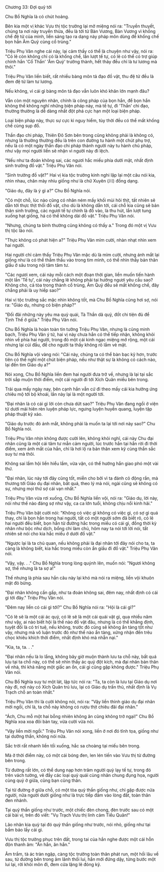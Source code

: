 




Chương 33: Đợi quỷ tới


Chu Bồ Nghĩa là có chút hoảng.

Bên kia một vị khác Vưu thị tộc trưởng lại mở miệng nói ra: "Truyền thuyết, chúng ta nơi này truyền thừa, đều là tới từ Bàn Vương, Bàn Vương vì khống chế đệ tử của mình, liền sáng tạo ra dạng này pháp môn dùng để khống chế bọn hắn Âm Quỷ cùng cổ trùng."

Triệu Phụ Vân nghe cái này, lại cảm thấy có thể là chuyện như vậy, nói ra: "Có lẽ còn không chỉ có là khống chế, lần lượt tế tự, có lẽ có thể có trợ giúp chính hắn 'Cổ Thần' 'Âm Quỷ' trưởng thành, hết thảy đều chỉ là tư lương mà thôi."

Triệu Phụ Vân liền biết, rất nhiều bàng môn tả đạo đồ vật, thu đệ tử đều là đem đệ tử làm tư lương.

Nếu không, vì cái gì bàng môn tả đạo vẫn luôn khó khăn lớn mạnh đâu?

Vẫn còn một nguyên nhân, chính là công pháp của bọn hắn, để bọn hắn không thể không nghĩ những biện pháp này, mà tế tự, đi 'Thần' chi đạo, thường thường là dễ dàng nhất đột phá cực hạn một loại biện pháp.

Loại biện pháp này, thực sự cực kì nguy hiểm, tùy thời đều có thể mất khống chế cùng sụp đổ.

Thần đạo chi pháp, Thiên Đô Sơn bên trong cũng không phải là không có, nhưng là thường thường đều là trên con đường tu hành một chút phụ trợ, nếu là có một ngày thần đạo chi pháp thành người này tu hành chủ pháp, như vậy mọi người liền sẽ nhận vì người này đi lệch.

"Nếu như ta đoán không sai, các ngươi hắc miếu phía dưới mặt, nhất định sinh trưởng đồ vật." Triệu Phụ Vân nói.

"Sinh trưởng đồ vật?" Hai vị kia tộc trưởng kinh nghi lặp lại một câu nói kia, nhìn nhau, chân mày nhíu giống như là chữ Xuyên (川) đồng dạng.

"Giáo dụ, đây là ý gì a?" Chu Bồ Nghĩa nói.

"Có một chỗ, lúc nào cũng có nhân ném mấy khối mùi hôi thịt, tất nhiên sẽ dẫn tới thực thịt thối đồ vật, cho dù là không dẫn tới, cái chỗ kia cũng sẽ bản thân sinh trưởng, các ngươi tế tự chính là đổ vào, là thu hút, lần lượt tung xuống hạt giống, há có thể không dài đồ vật." Triệu Phụ Vân nói.

"Nhưng, chúng ta bình thường cũng không có thấy a." Trong đó một vị Vưu thị tộc lão nói.

"Thực không có phát hiện a?" Triệu Phụ Vân mỉm cười, nhàn nhạt nhìn xem hai người.

Hai người chỉ cảm thấy Triệu Phụ Vân mặc dù là mỉm cười, nhưng ánh mắt lại giống như là có thể thẩm thấu vào trong tim mình, có thể nhìn thấy bản thân giấu ở sâu trong nội tâm tâm tư.

"Các ngươi xem, cái này mỗi cách một đoạn thời gian, liền muốn tiến hành một lần 'Tế tự', cái này chẳng lẽ không phải tại hướng ngươi yêu cầu sao? Không cho, cả tòa trong thành cổ trùng, Âm Quỷ đều sẽ mất khống chế, đây chẳng phải là uy hiếp sao?"

Hai vị tộc trưởng sắc mặc nhìn không tốt, mà Chu Bồ Nghĩa cũng hơi sợ, nói ra: "Giáo dụ, nhưng có biện pháp?"

"Đối đãi những này yêu ma quỷ quái, Tà Thần dã quỷ, đốt chi tiện đủ để Tịnh Thế ở giữa." Triệu Phụ Vân nói.

Chu Bồ Nghĩa là hoàn toàn tin tưởng Triệu Phụ Vân, nhưng là cũng minh bạch, Triệu Phụ Vân ý tứ, hai vị này chưa hẳn có thể tiếp nhận, không khỏi nhìn về phía hai người, trong đó một cái kinh ngạc miệng mở rộng, một cái nhưng lại cúi đầu, để cho người ta thấy không rõ lắm vẻ mặt.

Chu Bồ Nghĩa vội vàng nói: "Cái này, chúng ta có thể bàn bạc kỹ hơn, trước tiên có thể nghĩ một chút biện pháp, nếu như thật sự là không có cách nào, lại đến tìm Giáo dụ a?"

Nói xong, Chu Bồ Nghĩa liền đem hai người đưa trở về, nhưng là lại tại sắc trời sắp muộn thời điểm, một cái người đi tới Xích Quân miếu bên trong.

Trải qua mấy ngày nay, bên cạnh hắn vẫn cứ đi theo mấy cái kia hưởng ứng chiêu mộ tới bộ khoái, lần này lại là một người tới.

"Đại nhân là có cái gì lời còn chưa dứt sao?" Triệu Phụ Vân đang ngồi ở viện tử dưới mái hiên rèn luyện pháp lực, ngưng luyện huyền quang, luyện tập pháp thuật kỹ xảo.

"Giáo dụ trước đó ánh mắt, không phải là muốn ta lại tới nơi này sao?" Chu Bồ Nghĩa nói.

Triệu Phụ Vân nhịn không được cười lên, không khỏi nghĩ, cái này Chu đại nhân cũng là một cái tâm tư mẫn cảm người, lúc trước hắn tại hắn rời đi thời điểm, xem ánh mắt của hắn, chỉ là hơi lộ ra bản thân xem kỹ cùng thần sắc suy tư mà thôi.

Không sai lầm hội liền hiểu lầm, vừa vặn, có thể hướng hắn giao phó một vài thứ.

"Đại nhân, lúc này tới đây cũng tốt, miễn cho bởi vì ta đánh cỏ động rắn, mà thương tới Giáo dụ đại nhân, bất quá, theo lý mà nói, ngài cũng sẽ không có sự, nhưng mọi thứ sợ cái vạn nhất."

Triệu Phụ Vân vừa rơi xuống, Chu Bồ Nghĩa liền vội, nói ra: "Giáo dụ, lời này, nói như thế nào đáng sợ như vậy, ca ca lớn tuổi, không chịu nổi kinh hãi."

Triệu Phụ Vân bật cười nói: "Không có việc gì không có việc gì, có sợ gì quá thay, chỉ là bọn hắn trong hai người, tất có một người sớm đã biết rõ, có lẽ hai người đều biết, bọn hắn từ đường hắc trong miếu có cái gì, đồng thời kỳ nhân như bộc như dịch, bổng chi làm chủ, hôm nay ta nói tới lời nói, tất nhiên sẽ nói cho kia hắc miếu ở dưới đồ vật."

"Ngược lại là ta chủ quan, nếu không phải là đại nhân tới đây nói cho ta, ta càng là không biết, kia hắc trong miếu còn ẩn giấu đi đồ vật." Triệu Phụ Vân nói.

"Vậy, vậy. . ." Chu Bồ Nghĩa trong lòng quýnh lên, muốn nói: "Ngươi không sợ, thế nhưng là ta sợ a!"

Thế nhưng là phía sau hắn câu này lại khó mà nói ra miệng, liền vội khuôn mặt đỏ bừng.

"Đại nhân không cần gấp, như ta đoán không sai, đêm nay, nhất định có cái gì tới đây." Triệu Phụ Vân nói.

"Đêm nay liền có cái gì tới?" Chu Bồ Nghĩa nói ra: "Hội là cái gì?"

"Có lẽ sẽ là một cái ác quỷ, có lẽ sẽ là một cái quái vật gì, qua nhiều năm như vậy, ai nào biết hội là thế nào đồ vật đâu, nhưng là có thể khẳng định, tuyệt đối là có trí tuệ, nếu không, trước đó cũng sẽ không ẩn tàng tốt như vậy, nhưng mà vô luận trước đó như thế nào ẩn tàng, xứng nhận đến trêu chọc khiêu khích thời điểm, nhất định khó mà nhẫn nại."

"Kia, ta, ta. . ."

"Đại nhân nếu là lo lắng, không bây giờ muộn thành lưu ta chỗ này, bất quá lưu tại ta chỗ này, có thể sẽ nhìn thấy ác quỷ đột kích, mà đại nhân bản thân về nhà, thì khả năng một giấc an ổn, cái gì cũng gặp không được." Triệu Phụ Vân nói.

Chu Bồ Nghĩa suy tư một lát, lập tức nói ra: "Ta, ta còn là lưu tại Giáo dụ nơi này đi, nơi này có Xích Quân trú lưu, lại có Giáo dụ trấn thủ, nhất định là Vụ Trạch chỗ an toàn nhất."

Triệu Phụ Vân thì là cười không nói, nói ra: "Vậy liền thỉnh giáo dụ đại nhân mời ngồi, chỉ là, ta chỗ này không có rượu thịt chiêu đãi đại nhân."

"Ách, Chu mỗ một hai bỗng nhiên không ăn cũng không trở ngại!" Chu Bồ Nghĩa xoa xoa đôi bàn tay, vừa cười vừa nói.

"Vậy liền mời ngồi." Triệu Phụ Vân nói xong, liền ở nơi đó tĩnh tọa, giống như tại dưỡng thần, không nói nữa.

Sắc trời rất nhanh liền tối xuống, hắc sa choàng tại miếu bên trong.

Mà ở thời điểm này, có một cái bóng đen, len lén tiến vào Vưu thị từ đường bên trong.

Từ đường rất lớn, có thể dung nạp hơn trăm người quỳ lạy tế tự, trong đó trên vách tường, vẽ đầy các loại quỷ quái cùng nhân chung đụng họa, người cùng quỷ ở giữa, cũng bạn cũng thân.

Tại từ đường ở giữa chỗ, có một tòa quỷ thần giống như, chỉ gặp được nửa người, nửa người dưới giống như là trực tiếp đâm vào lòng đất, toàn thân đen nhánh.

Tại quỷ thần giống như trước, một chiếc đèn chong, đèn trước sau có một cái bài vị, trên đó viết: "Vụ Trạch Vưu thị linh cảm Tiểu Quân!"

Lão nhân kia quỳ tại đó quỷ thần giống như trước, nói nhỏ, giống như tại bẩm báo lấy cái gì.

Vưu thị tộc trưởng phục trên đất, trong tai của hắn nghe được một cái hỗn độn thanh âm: "Ăn hắn, ăn hắn."

Âm trầm, tà ác tràn ngập, càng tộc trưởng toàn thân phát run, một hồi lâu về sau, từ đường bên trong âm lãnh thối lui, hắn mới đứng dậy, từng bước một lui lại, rời khỏi môn đi, đem cửa lặng lẽ đóng kỹ.




